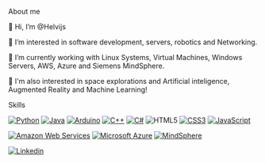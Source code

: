  About me


👋 Hi, I’m @Helvijs

👀 I’m interested in software development, servers, robotics and Networking.

🌱 I’m currently working with Linux Systems, Virtual Machines, Windows Servers, AWS, Azure and Siemens MindSphere.

🔭 I'm also interested in space explorations and Artificial inteligence, Augmented Reality and Machine Learning!



 Skills

[![Python](https://img.shields.io/badge/Python-Intermediate-blue)](https://www.python.org/) [![Java](https://img.shields.io/badge/Java-Advanced-orange)](https://www.java.com/) [![Arduino](https://img.shields.io/badge/Arduino-Intermediate-blue)](https://www.arduino.cc/) [![C++](https://img.shields.io/badge/C++-Advanced-brightgreen)](https://en.cppreference.com/w/) [![C#](https://img.shields.io/badge/C%23-Intermediate-yellow)](https://docs.microsoft.com/en-us/dotnet/csharp/) ![HTML5](https://img.shields.io/badge/HTML5-Intermediate-orange) [![CSS3](https://img.shields.io/badge/CSS3-Advanced-blueviolet)](https://developer.mozilla.org/en-US/docs/Web/CSS) [![JavaScript](https://img.shields.io/badge/JavaScript-Advanced-yellow)](https://developer.mozilla.org/en-US/docs/Web/JavaScript)


[![Amazon Web Services](https://img.shields.io/badge/AWS-Advanced-orange)](https://aws.amazon.com/)
[![Microsoft Azure](https://img.shields.io/badge/Azure-Intermediate-blue)](https://azure.microsoft.com/)
[![MindSphere](https://img.shields.io/badge/MindSphere-Intermediate-green)](https://siemens.mindsphere.io/)


[![Linkedin](https://img.shields.io/badge/Linkedin-Profile-blue?style=flat-square&logo=Linkedin&logoColor=white&link=https://www.linkedin.com/in/helvijsolenins/)](https://www.linkedin.com/in/helvijsolenins/)


<!---
Helvijs-t2t/Helvijs-t2t is a ✨ special ✨ repository because its `README.md` (this file) appears on your GitHub profile.
You can click the Preview link to take a look at your changes.
--->
